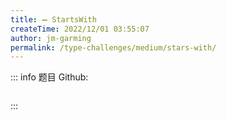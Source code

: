 ```yaml
---
title: ➖ StartsWith
createTime: 2022/12/01 03:55:07
author: jm-garming
permalink: /type-challenges/medium/stars-with/
---
```


::: info 题目
Github: []()

```ts

```

:::
